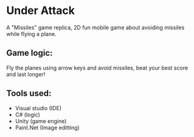 # Under Attack

A "Missiles" game replica, 2D fun mobile game about avoiding missiles while flying a plane.


## Game logic:
Fly the planes using arrow keys and avoid missiles, beat your best score and last longer!

## Tools used:
* Visual studio (IDE)
* C# (logic)
* Unity (game engine)
* Paint.Net (Image editting)


